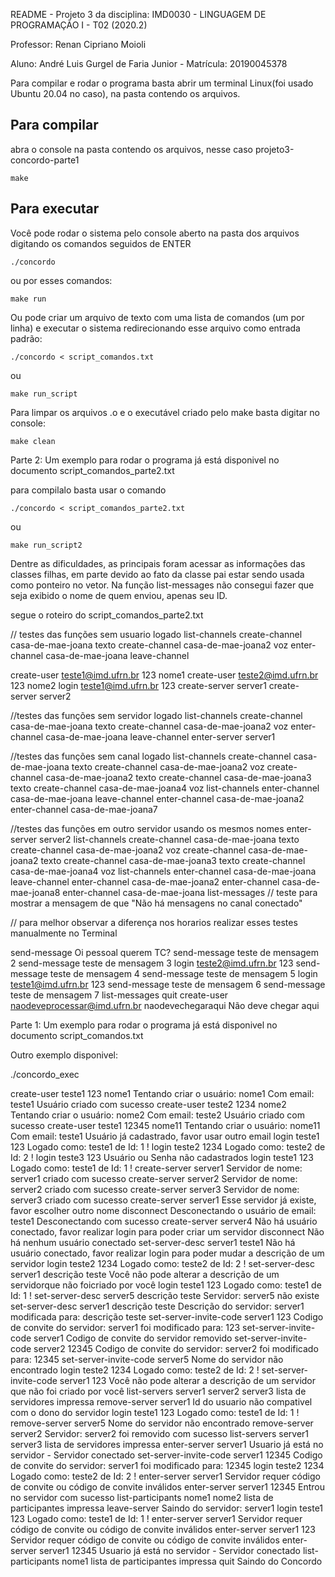 README - Projeto 3 da disciplina: IMD0030 - LINGUAGEM DE PROGRAMAÇÃO I - T02 (2020.2)

Professor: Renan Cipriano Moioli

Aluno: André Luis Gurgel de Faria Junior - Matrícula: 20190045378

Para compilar e rodar o programa basta abrir um terminal Linux(foi usado Ubuntu 20.04 no caso), na pasta contendo os arquivos.

## Para compilar
abra o console na pasta contendo os arquivos, nesse caso projeto3-concordo-parte1
```console
make
```

## Para executar
Você pode rodar o sistema pelo console aberto na pasta dos arquivos digitando os comandos seguidos de ENTER
```console
./concordo
```
ou por esses comandos:
```console
make run
```

Ou pode criar um arquivo de texto com uma lista de comandos (um por linha) e executar o sistema redirecionando esse arquivo como entrada padrão:
```console
./concordo < script_comandos.txt
```
ou

```console
make run_script
```
Para limpar os arquivos .o e o executável criado pelo make basta digitar no console:

```console
make clean
```
Parte 2:
Um exemplo para rodar o programa já está disponivel no documento script_comandos_parte2.txt

para compilalo basta usar o comando
```console
./concordo < script_comandos_parte2.txt

```
ou

```console
make run_script2
```

Dentre as dificuldades, as principais foram acessar as informações das classes filhas, em parte devido ao fato da classe pai estar sendo usada como ponteiro no vetor.
Na função list-messages não consegui fazer que seja exibido o nome de quem enviou, apenas seu ID.

segue o roteiro do script_comandos_parte2.txt

// testes das funções sem usuario logado
list-channels
create-channel casa-de-mae-joana texto
create-channel casa-de-mae-joana2 voz
enter-channel casa-de-mae-joana
leave-channel

create-user teste1@imd.ufrn.br 123 nome1
create-user teste2@imd.ufrn.br 123 nome2
login teste1@imd.ufrn.br 123
create-server server1
create-server server2

//testes das funções sem servidor logado
list-channels
create-channel casa-de-mae-joana texto
create-channel casa-de-mae-joana2 voz
enter-channel casa-de-mae-joana
leave-channel
enter-server server1

//testes das funções sem canal logado
list-channels
create-channel casa-de-mae-joana texto
create-channel casa-de-mae-joana2 voz
create-channel casa-de-mae-joana2 texto
create-channel casa-de-mae-joana3 texto
create-channel casa-de-mae-joana4 voz
list-channels
enter-channel casa-de-mae-joana
leave-channel
enter-channel casa-de-mae-joana2
enter-channel casa-de-mae-joana7

//testes das funções em outro servidor usando os mesmos nomes
enter-server server2
list-channels
create-channel casa-de-mae-joana texto
create-channel casa-de-mae-joana2 voz
create-channel casa-de-mae-joana2 texto
create-channel casa-de-mae-joana3 texto
create-channel casa-de-mae-joana4 voz
list-channels
enter-channel casa-de-mae-joana
leave-channel
enter-channel casa-de-mae-joana2
enter-channel casa-de-mae-joana8
enter-channel casa-de-mae-joana
list-messages // teste para mostrar a mensagem de que "Não há mensagens no canal conectado"

// para melhor observar a diferença nos horarios realizar esses testes manualmente no Terminal

send-message Oi pessoal querem TC?
send-message teste de mensagem 2
send-message teste de mensagem 3
login teste2@imd.ufrn.br 123
send-message teste de mensagem 4
send-message teste de mensagem 5
login teste1@imd.ufrn.br 123
send-message teste de mensagem 6
send-message teste de mensagem 7
list-messages
quit
create-user naodeveprocessar@imd.ufrn.br naodevechegaraqui Não deve chegar aqui



Parte 1:
Um exemplo para rodar o programa já está disponivel no documento script_comandos.txt

Outro exemplo disponivel:

./concordo_exec

create-user teste1 123 nome1
Tentando criar o usuário: nome1 Com email: teste1
Usuário criado com sucesso
create-user teste2 1234 nome2
Tentando criar o usuário: nome2 Com email: teste2
Usuário criado com sucesso
create-user teste1 12345 nome11
Tentando criar o usuário: nome11 Com email: teste1
Usuário já cadastrado, favor usar outro email
login teste1 123
Logado como: teste1 de Id: 1 !
login teste2 1234
Logado como: teste2 de Id: 2 !
login teste3 123
Usuário ou Senha não cadastrados
login teste1 123
Logado como: teste1 de Id: 1 !
create-server server1
Servidor de nome: server1 criado com sucesso
create-server server2
Servidor de nome: server2 criado com sucesso
create-server server3
Servidor de nome: server3 criado com sucesso
create-server server1 
Esse servidor já existe, favor escolher outro nome
disconnect
Desconectando o usuário de email: teste1
Desconectando com sucesso 
create-server server4
Não há usuário conectado, favor realizar login para poder criar um servidor
disconnect
Não há nenhum usuário conectado
set-server-desc server1 teste1
Não há usuário conectado, favor realizar login para poder mudar a descrição de um servidor
login teste2 1234
Logado como: teste2 de Id: 2 !
set-server-desc server1 descrição teste
Você não pode alterar a descrição de um servidorque não foicriado por você
login teste1 123
Logado como: teste1 de Id: 1 !
set-server-desc server5 descrição teste
Servidor: server5 não existe
set-server-desc server1 descrição teste
Descrição do servidor: server1 modificada para: descrição teste
set-server-invite-code server1 123
Codigo de convite do servidor: server1 foi modificado para: 123
set-server-invite-code server1
Codigo de convite do servidor removido
set-server-invite-code server2 12345
Codigo de convite do servidor: server2 foi modificado para: 12345
set-server-invite-code server5
Nome do servidor não encontrado
login teste2 1234
Logado como: teste2 de Id: 2 !
set-server-invite-code server1 123
Você não pode alterar a descrição de um servidor que não foi criado por você
list-servers
server1
server2
server3
lista de servidores impressa
remove-server server1
Id do usuario não compativel com o dono do servidor
login teste1 123
Logado como: teste1 de Id: 1 !
remove-server server5
Nome do servidor não encontrado
remove-server server2
 Servidor: server2 foi removido com sucesso
list-servers
server1
server3
lista de servidores impressa
enter-server server1
Usuario já está no servidor - Servidor conectado
set-server-invite-code server1 12345
Codigo de convite do servidor: server1 foi modificado para: 12345
login teste2 1234
Logado como: teste2 de Id: 2 !
enter-server server1
Servidor requer código de convite ou código de convite inválidos 
enter-server server1 12345
Entrou no servidor com sucesso
list-participants
nome1
nome2
lista de participantes impressa
leave-server
Saindo do servidor: server1
login teste1 123
Logado como: teste1 de Id: 1 !
enter-server server1
Servidor requer código de convite ou código de convite inválidos 
enter-server server1 123
Servidor requer código de convite ou código de convite inválidos 
enter-server server1 12345
Usuario já está no servidor - Servidor conectado
list-participants
nome1
lista de participantes impressa
quit 
Saindo do Concordo

